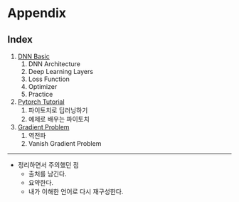 # Appendix

## Index

1. [DNN Basic](https://github.com/HanEol-Lee77/TIL-about-AI/tree/master/appendix/dnn_basic)
   1. DNN Architecture
   2. Deep Learning Layers
   3. Loss Function
   4. Optimizer
   5. Practice
2. [Pytorch Tutorial](https://github.com/HanEol-Lee77/TIL-about-AI/tree/master/pytorch_tutorial)
   1. 파이토치로 딥러닝하기
   2. 예제로 배우는 파이토치
3. [Gradient Problem](https://github.com/HanEol-Lee77/TIL-about-AI/tree/master/appendix/gradient_vanishing_exploding) 
   1. 역전파
   2. Vanish Gradient Problem

------

- 정리하면서 주의했던 점
  - 출처를 남긴다.
  - 요약한다.
  - 내가 이해한 언어로 다시 재구성한다.